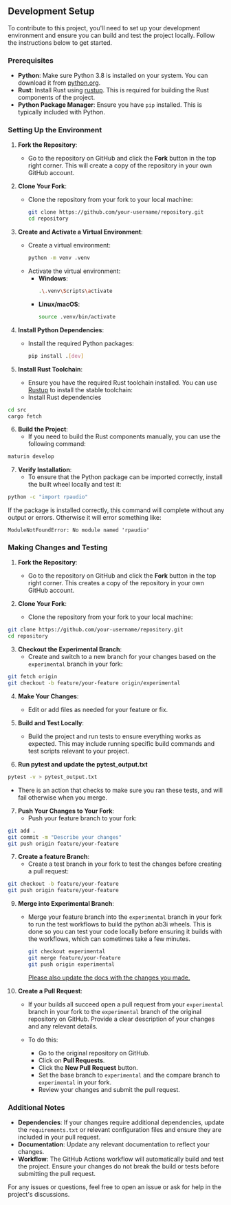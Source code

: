 ## Development Setup

To contribute to this project, you'll need to set up your development environment and ensure you can build and test the project locally. Follow the instructions below to get started.

### Prerequisites

- **Python**: Make sure Python 3.8 is installed on your system. You can download it from [python.org](https://www.python.org/downloads/).
- **Rust**: Install Rust using [rustup](https://rustup.rs/). This is required for building the Rust components of the project.
- **Python Package Manager**: Ensure you have `pip` installed. This is typically included with Python.

### Setting Up the Environment

1. **Fork the Repository**:
   - Go to the repository on GitHub and click the **Fork** button in the top right corner. This will create a copy of the repository in your own GitHub account.

2. **Clone Your Fork**:
   - Clone the repository from your fork to your local machine:
     ```bash
     git clone https://github.com/your-username/repository.git
     cd repository
     ```

3. **Create and Activate a Virtual Environment**:
   - Create a virtual environment:
     ```bash
     python -m venv .venv
     ```
   - Activate the virtual environment:
     - **Windows**:
       ```bash
       .\.venv\Scripts\activate
       ```
     - **Linux/macOS**:
       ```bash
       source .venv/bin/activate
       ```

4. **Install Python Dependencies**:
   - Install the required Python packages:
     ```bash
     pip install .[dev]
     ```

5. **Install Rust Toolchain**:
   - Ensure you have the required Rust toolchain installed. You can use [Rustup](https://www.rust-lang.org/tools/install) to install the stable toolchain:
   - Install Rust dependencies
```bash
cd src
cargo fetch
```


6. **Build the Project**:
   - If you need to build the Rust components manually, you can use the following command:
```bash
maturin develop
```

7. **Verify Installation**:
   - To ensure that the Python package can be imported correctly, install the built wheel locally and test it:
```bash
python -c "import rpaudio"
```
If the package is installed correctly, this command will complete without any output or errors. Otherwise it will error something like:
```
ModuleNotFoundError: No module named 'rpaudio'
```

### Making Changes and Testing

1. **Fork the Repository**:
   - Go to the repository on GitHub and click the **Fork** button in the top right corner. This creates a copy of the repository in your own GitHub account.

2. **Clone Your Fork**:
   - Clone the repository from your fork to your local machine:
```bash
git clone https://github.com/your-username/repository.git
cd repository
```

3. **Checkout the Experimental Branch**:
   - Create and switch to a new branch for your changes based on the `experimental` branch in your fork:
```bash
git fetch origin
git checkout -b feature/your-feature origin/experimental
```

4. **Make Your Changes**:
   - Edit or add files as needed for your feature or fix.

5. **Build and Test Locally**:
   - Build the project and run tests to ensure everything works as expected. This may include running specific build commands and test scripts relevant to your project.

6. **Run pytest and update the pytest_output.txt**
```bash
pytest -v > pytest_output.txt
```
   - There is an action that checks to make sure you ran these tests, and will fail otherwise when you merge. 

7. **Push Your Changes to Your Fork**:
   - Push your feature branch to your fork:
```bash
git add .
git commit -m "Describe your changes"
git push origin feature/your-feature
```

7. **Create a feature Branch**:
   - Create a test branch in your fork to test the changes before creating a pull request:
```bash
git checkout -b feature/your-feature
git push origin feature/your-feature
```


9. **Merge into Experimental Branch**:
   - Merge your feature branch into the `experimental` branch in your fork to run the test workflows to build the python ab3i wheels. This is done so you can test your code locally before ensuring it builds with the workflows, which can sometimes take a few minutes.
     ```bash
     git checkout experimental
     git merge feature/your-feature
     git push origin experimental
     ```
     [Please also update the docs with the changes you made.](docs\source)

10. **Create a Pull Request**:
    - If your builds all succeed open a pull request from your `experimental` branch in your fork to the `experimental` branch of the original repository on GitHub. Provide a clear description of your changes and any relevant details.

    - To do this:
      - Go to the original repository on GitHub.
      - Click on **Pull Requests**.
      - Click the **New Pull Request** button.
      - Set the base branch to `experimental` and the compare branch to `experimental` in your fork.
      - Review your changes and submit the pull request.

### Additional Notes

- **Dependencies**: If your changes require additional dependencies, update the `requirements.txt` or relevant configuration files and ensure they are included in your pull request.
- **Documentation**: Update any relevant documentation to reflect your changes.
- **Workflow**: The GitHub Actions workflow will automatically build and test the project. Ensure your changes do not break the build or tests before submitting the pull request.

For any issues or questions, feel free to open an issue or ask for help in the project's discussions.
